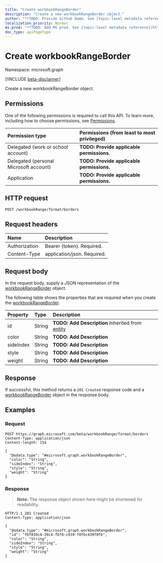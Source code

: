 ```yaml
---
title: "Create workbookRangeBorder"
description: "Create a new workbookRangeBorder object."
author: "**TODO: Provide Github Name. See [topic-level metadata reference](https://msgo.azurewebsites.net/add/document/guidelines/metadata.html#topic-level-metadata)**"
localization_priority: Normal
ms.prod: "**TODO: Add MS prod. See [topic-level metadata reference](https://msgo.azurewebsites.net/add/document/guidelines/metadata.html#topic-level-metadata)**"
doc_type: apiPageType
---
```


# Create workbookRangeBorder
Namespace: microsoft.graph

[!INCLUDE [beta-disclaimer](../../includes/beta-disclaimer.md)]

Create a new workbookRangeBorder object.

## Permissions
One of the following permissions is required to call this API. To learn more, including how to choose permissions, see [Permissions](/graph/permissions-reference).

|Permission type|Permissions (from least to most privileged)|
|:---|:---|
|Delegated (work or school account)|**TODO: Provide applicable permissions.**|
|Delegated (personal Microsoft account)|**TODO: Provide applicable permissions.**|
|Application|**TODO: Provide applicable permissions.**|

## HTTP request

<!-- {
  "blockType": "ignored"
}
-->
``` http
POST /workbookRange/format/borders
```

## Request headers
|Name|Description|
|:---|:---|
|Authorization|Bearer {token}. Required.|
|Content-Type|application/json. Required.|

## Request body
In the request body, supply a JSON representation of the [workbookRangeBorder](../resources/workbookrangeborder.md) object.

The following table shows the properties that are required when you create the [workbookRangeBorder](../resources/workbookrangeborder.md).

|Property|Type|Description|
|:---|:---|:---|
|id|String|**TODO: Add Description** Inherited from [entity](../resources/entity.md)|
|color|String|**TODO: Add Description**|
|sideIndex|String|**TODO: Add Description**|
|style|String|**TODO: Add Description**|
|weight|String|**TODO: Add Description**|



## Response

If successful, this method returns a `201 Created` response code and a [workbookRangeBorder](../resources/workbookrangeborder.md) object in the response body.

## Examples

### Request
<!-- {
  "blockType": "request",
  "name": "create_workbookrangeborder_from_"
}
-->
``` http
POST https://graph.microsoft.com/beta/workbookRange/format/borders
Content-Type: application/json
Content-length: 154

{
  "@odata.type": "#microsoft.graph.workbookRangeBorder",
  "color": "String",
  "sideIndex": "String",
  "style": "String",
  "weight": "String"
}
```


### Response
>**Note:** The response object shown here might be shortened for readability.
<!-- {
  "blockType": "response",
  "truncated": true,
  "@odata.type": "microsoft.graph.workbookRangeBorder"
}
-->
``` http
HTTP/1.1 201 Created
Content-Type: application/json

{
  "@odata.type": "#microsoft.graph.workbookRangeBorder",
  "id": "fbf039c4-39c4-fbf0-c439-f0fbc439f0fb",
  "color": "String",
  "sideIndex": "String",
  "style": "String",
  "weight": "String"
}
```


